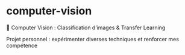 # computer-vision
📸 Computer Vision : Classification d’images & Transfer Learning

Projet personnel : expérimenter diverses techniques et renforcer mes compétence
